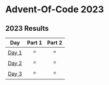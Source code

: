 # Advent-Of-Code 2023

<!--- advent_readme_stars table-->
## 2023 Results

|                     Day                      | Part 1 | Part 2 |
|:--------------------------------------------:|:------:|:------:|
| [Day 1](https://adventofcode.com/2023/day/1) |   ⭐    |   ⭐    |
| [Day 2](https://adventofcode.com/2023/day/2) |   ⭐    |   ⭐    |
| [Day 3](https://adventofcode.com/2023/day/3) |   ⭐    |   ⭐    |
<!--- advent_readme_stars table-->
